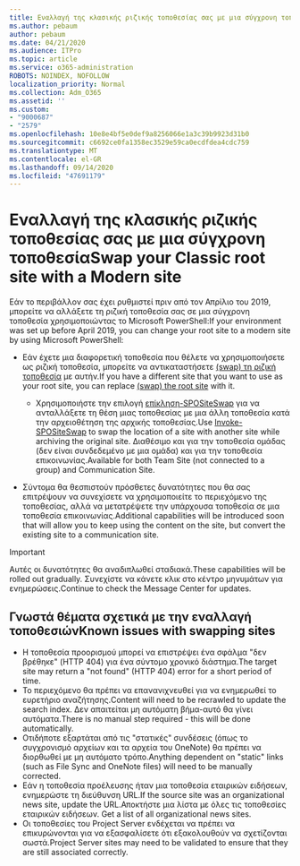 ```yaml
---
title: Εναλλαγή της κλασικής ριζικής τοποθεσίας σας με μια σύγχρονη τοποθεσία
ms.author: pebaum
author: pebaum
ms.date: 04/21/2020
ms.audience: ITPro
ms.topic: article
ms.service: o365-administration
ROBOTS: NOINDEX, NOFOLLOW
localization_priority: Normal
ms.collection: Adm_O365
ms.assetid: ''
ms.custom:
- "9000687"
- "2579"
ms.openlocfilehash: 10e8e4bf5e0def9a8256066e1a3c39b9923d31b0
ms.sourcegitcommit: c6692ce0fa1358ec3529e59ca0ecdfdea4cdc759
ms.translationtype: MT
ms.contentlocale: el-GR
ms.lasthandoff: 09/14/2020
ms.locfileid: "47691179"
---
```

# <a name="swap-your-classic-root-site-with-a-modern-site"></a><span data-ttu-id="e39f6-102">Εναλλαγή της κλασικής ριζικής τοποθεσίας σας με μια σύγχρονη τοποθεσία</span><span class="sxs-lookup"><span data-stu-id="e39f6-102">Swap your Classic root site with a Modern site</span></span>

<span data-ttu-id="e39f6-103">Εάν το περιβάλλον σας έχει ρυθμιστεί πριν από τον Απρίλιο του 2019, μπορείτε να αλλάξετε τη ριζική τοποθεσία σας σε μια σύγχρονη τοποθεσία χρησιμοποιώντας το Microsoft PowerShell:</span><span class="sxs-lookup"><span data-stu-id="e39f6-103">If your environment was set up before April 2019, you can change your root site to a modern site by using Microsoft PowerShell:</span></span>

- <span data-ttu-id="e39f6-104">Εάν έχετε μια διαφορετική τοποθεσία που θέλετε να χρησιμοποιήσετε ως ριζική τοποθεσία, μπορείτε να αντικαταστήσετε [(swap) τη ριζική τοποθεσία](https://docs.microsoft.com/sharepoint/modern-root-site) με αυτήν.</span><span class="sxs-lookup"><span data-stu-id="e39f6-104">If you have a different site that you want to use as your root site, you can replace [(swap) the root site](https://docs.microsoft.com/sharepoint/modern-root-site) with it.</span></span> 
    - <span data-ttu-id="e39f6-105">Χρησιμοποιήστε την επιλογή [επίκληση-SPOSiteSwap](https://docs.microsoft.com/powershell/module/sharepoint-online/invoke-spositeswap?view=sharepoint-ps) για να ανταλλάξετε τη θέση μιας τοποθεσίας με μια άλλη τοποθεσία κατά την αρχειοθέτηση της αρχικής τοποθεσίας.</span><span class="sxs-lookup"><span data-stu-id="e39f6-105">Use [Invoke-SPOSiteSwap](https://docs.microsoft.com/powershell/module/sharepoint-online/invoke-spositeswap?view=sharepoint-ps) to swap the location of a site with another site while archiving the original site.</span></span> <span data-ttu-id="e39f6-106">Διαθέσιμο και για την τοποθεσία ομάδας (δεν είναι συνδεδεμένο με μια ομάδα) και για την τοποθεσία επικοινωνίας.</span><span class="sxs-lookup"><span data-stu-id="e39f6-106">Available for both Team Site (not connected to a group) and Communication Site.</span></span> 

- <span data-ttu-id="e39f6-107">Σύντομα θα θεσπιστούν πρόσθετες δυνατότητες που θα σας επιτρέψουν να συνεχίσετε να χρησιμοποιείτε το περιεχόμενο της τοποθεσίας, αλλά να μετατρέψετε την υπάρχουσα τοποθεσία σε μια τοποθεσία επικοινωνίας.</span><span class="sxs-lookup"><span data-stu-id="e39f6-107">Additional capabilities will be introduced soon that will allow you to keep using the content on the site, but convert the existing site to a communication site.</span></span> 
>[!Important]
><span data-ttu-id="e39f6-108">Αυτές οι δυνατότητες θα αναδιπλωθεί σταδιακά.</span><span class="sxs-lookup"><span data-stu-id="e39f6-108">These capabilities will be rolled out gradually.</span></span> <span data-ttu-id="e39f6-109">Συνεχίστε να κάνετε κλικ στο κέντρο μηνυμάτων για ενημερώσεις.</span><span class="sxs-lookup"><span data-stu-id="e39f6-109">Continue to check the Message Center for updates.</span></span> 

## <a name="known-issues-with-swapping-sites"></a><span data-ttu-id="e39f6-110">Γνωστά θέματα σχετικά με την εναλλαγή τοποθεσιών</span><span class="sxs-lookup"><span data-stu-id="e39f6-110">Known issues with swapping sites</span></span>

- <span data-ttu-id="e39f6-111">Η τοποθεσία προορισμού μπορεί να επιστρέψει ένα σφάλμα "δεν βρέθηκε" (HTTP 404) για ένα σύντομο χρονικό διάστημα.</span><span class="sxs-lookup"><span data-stu-id="e39f6-111">The target site may return a "not found" (HTTP 404) error for a short period of time.</span></span>
- <span data-ttu-id="e39f6-112">Το περιεχόμενο θα πρέπει να επανανιχνευθεί για να ενημερωθεί το ευρετήριο αναζήτησης.</span><span class="sxs-lookup"><span data-stu-id="e39f6-112">Content will need to be recrawled to update the search index.</span></span> <span data-ttu-id="e39f6-113">Δεν απαιτείται μη αυτόματη βήμα-αυτό θα γίνει αυτόματα.</span><span class="sxs-lookup"><span data-stu-id="e39f6-113">There is no manual step required - this will be done automatically.</span></span>
- <span data-ttu-id="e39f6-114">Οτιδήποτε εξαρτάται από τις "στατικές" συνδέσεις (όπως το συγχρονισμό αρχείων και τα αρχεία του OneNote) θα πρέπει να διορθωθεί με μη αυτόματο τρόπο.</span><span class="sxs-lookup"><span data-stu-id="e39f6-114">Anything dependent on "static" links (such as File Sync and OneNote files) will need to be manually corrected.</span></span>
- <span data-ttu-id="e39f6-115">Εάν η τοποθεσία προέλευσης ήταν μια τοποθεσία εταιρικών ειδήσεων, ενημερώστε τη διεύθυνση URL.</span><span class="sxs-lookup"><span data-stu-id="e39f6-115">If the source site was an organizational news site, update the URL.</span></span><span data-ttu-id="e39f6-116">Αποκτήστε μια λίστα με όλες τις τοποθεσίες εταιρικών ειδήσεων.</span><span class="sxs-lookup"><span data-stu-id="e39f6-116"> Get a list of all organizational news sites.</span></span>
- <span data-ttu-id="e39f6-117">Οι τοποθεσίες του Project Server ενδέχεται να πρέπει να επικυρώνονται για να εξασφαλίσετε ότι εξακολουθούν να σχετίζονται σωστά.</span><span class="sxs-lookup"><span data-stu-id="e39f6-117">Project Server sites may need to be validated to ensure that they are still associated correctly.</span></span>
